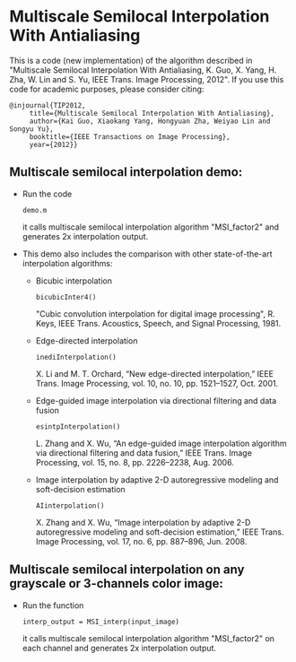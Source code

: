 # Multiscale Semilocal Interpolation With Antialiasing

This is a code (new implementation) of the algorithm described in "Multiscale Semilocal Interpolation With Antialiasing, K. Guo, X. Yang, H. Zha, W. Lin and S. Yu, IEEE Trans. Image Processing, 2012". If you use this code for academic purposes, please consider citing:

```
@injournal{TIP2012,
 	 title={Multiscale Semilocal Interpolation With Antialiasing},
 	 author={Kai Guo, Xiaokang Yang, Hongyuan Zha, Weiyao Lin and Songyu Yu},
 	 booktitle={IEEE Transactions on Image Processing},
 	 year={2012}}
```

## Multiscale semilocal interpolation demo:
- Run the code 
    ```
    demo.m
    ```
    it calls multiscale semilocal interpolation algorithm "MSI_factor2" and generates 2x interpolation output.
    
- This demo also includes the comparison with other state-of-the-art interpolation algorithms:
     - Bicubic interpolation
        ```
        bicubicInter4()
        ```
        "Cubic convolution interpolation for digital image processing", R. Keys, IEEE Trans. Acoustics, Speech, and Signal Processing, 1981.
     
     - Edge-directed interpolation
        ```
        inediInterpolation()
        ```
        X. Li and M. T. Orchard, “New edge-directed interpolation,” IEEE Trans. Image Processing, vol. 10, no. 10, pp. 1521–1527, Oct. 2001.
     
     - Edge-guided image interpolation via directional filtering and data fusion
        ```
        esintpInterpolation()
        ```
        L. Zhang and X. Wu, “An edge-guided image interpolation algorithm via directional filtering and data fusion,” IEEE Trans. Image Processing, vol. 15, no. 8, pp. 2226–2238, Aug. 2006.
     
     - Image interpolation by adaptive 2-D autoregressive modeling and soft-decision estimation
        ```
        AIinterpolation()
        ```
        X. Zhang and X. Wu, “Image interpolation by adaptive 2-D autoregressive modeling and soft-decision estimation,” IEEE Trans. Image Processing, vol. 17, no. 6, pp. 887–896, Jun. 2008.
     
## Multiscale semilocal interpolation on any grayscale or 3-channels color image:
- Run the function 
  ```
  interp_output = MSI_interp(input_image)
  ```
  it calls multiscale semilocal interpolation algorithm "MSI_factor2" on each channel and generates 2x interpolation output.
